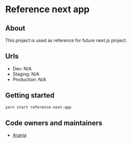 # Reference next app

## About

This project is used as reference for future next.js project.

## Urls

- Dev: N/A
- Staging: N/A
- Production: N/A

## Getting started

```bash
yarn start reference-next-app
```

## Code owners and maintainers

- [Aranja](https://github.com/orgs/island-is/teams/aranja/members)
